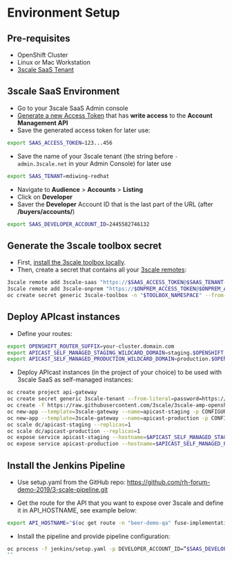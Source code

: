 # Environment Setup

## Pre-requisites

- OpenShift Cluster
- Linux or Mac Workstation
- [3scale SaaS Tenant](https://www.3scale.net/signup)

## 3scale SaaS Environment

- Go to your 3scale SaaS Admin console
- [Generate a new Access Token](https://access.redhat.com/documentation/en-us/red_hat_3scale/2-saas/html/accounts/tokens) that has **write access** to the **Account Management API**
- Save the generated access token for later use:

```sh
export SAAS_ACCESS_TOKEN=123...456
```

- Save the name of your 3scale tenant (the string before `-admin.3scale.net` in your Admin Console) for later use

```sh
export SAAS_TENANT=mdiwing-redhat
```

- Navigate to **Audience** > **Accounts** > **Listing**
- Click on **Developer**
- Saver the **Developer** Account ID that is the last part of the URL (after **/buyers/accounts/**)

```sh
export SAAS_DEVELOPER_ACCOUNT_ID=2445582746132
```

## Generate the 3scale toolbox secret

- First, [install the 3scale toolbox locally](https://github.com/3scale/3scale_toolbox#installation).
- Then, create a secret that contains all your [3scale remotes](https://github.com/3scale/3scale_toolbox/blob/master/docs/remotes.md):

```sh
3scale remote add 3scale-saas "https://$SAAS_ACCESS_TOKEN@$SAAS_TENANT-admin.3scale.net/"
3scale remote add 3scale-onprem "https://$ONPREM_ACCESS_TOKEN@$ONPREM_ADMIN_PORTAL_HOSTNAME/"
oc create secret generic 3scale-toolbox -n "$TOOLBOX_NAMESPACE" --from-file="$HOME/.3scalerc.yaml"
```

## Deploy APIcast instances

- Define your routes:

```sh
export OPENSHIFT_ROUTER_SUFFIX=your-cluster.domain.com
export APICAST_SELF_MANAGED_STAGING_WILDCARD_DOMAIN=staging.$OPENSHIFT_ROUTER_SUFFIX
export APICAST_SELF_MANAGED_PRODUCTION_WILDCARD_DOMAIN=production.$OPENSHIFT_ROUTER_SUFFIX
```

- Deploy APIcast instances (in the project of your choice) to be used with 3scale SaaS as self-managed instances:

```sh
oc create project api-gateway
oc create secret generic 3scale-tenant --from-literal=password=https://$SAAS_ACCESS_TOKEN@$SAAS_TENANT-admin.3scale.net
oc create -f https://raw.githubusercontent.com/3scale/3scale-amp-openshift-templates/2.6.0.GA/apicast-gateway/apicast.yml
oc new-app --template=3scale-gateway --name=apicast-staging -p CONFIGURATION_URL_SECRET=3scale-tenant -p CONFIGURATION_CACHE=0 -p RESPONSE_CODES=true -p LOG_LEVEL=info -p CONFIGURATION_LOADER=lazy -p APICAST_NAME=apicast-staging -p DEPLOYMENT_ENVIRONMENT=sandbox -p IMAGE_NAME=registry.redhat.io/3scale-amp26/apicast-gateway
oc new-app --template=3scale-gateway --name=apicast-production -p CONFIGURATION_URL_SECRET=3scale-tenant -p CONFIGURATION_CACHE=60 -p RESPONSE_CODES=true -p LOG_LEVEL=info -p CONFIGURATION_LOADER=boot -p APICAST_NAME=apicast-production -p DEPLOYMENT_ENVIRONMENT=production -p IMAGE_NAME=registry.redhat.io/3scale-amp26/apicast-gateway
oc scale dc/apicast-staging --replicas=1
oc scale dc/apicast-production --replicas=1
oc expose service apicast-staging --hostname=$APICAST_SELF_MANAGED_STAGING_WILDCARD_DOMAIN
oc expose service apicast-production --hostname=$APICAST_SELF_MANAGED_PRODUCTION_WILDCARD_DOMAIN
```
## Install the Jenkins Pipeline

- Use setup.yaml from the GitHub repo: https://github.com/rh-forum-demo-2019/3-scale-pipeline.git

- Get the route for the API that you want to expose over 3scale and define it in API_HOSTNAME, see example below:

```sh
export API_HOSTNAME="$(oc get route -n "beer-demo-qa" fuse-implementation -o jsonpath='{.spec.host}')"
```
- Install the pipeline and provide pipeline configuration:
```sh
oc process -f jenkins/setup.yaml -p DEVELOPER_ACCOUNT_ID=”$SAAS_DEVELOPER_ACCOUNT_ID” -p PRIVATE_BASE_URL=”http://$API_HOSTNAME” -p TARGET_INSTANCE=3scale-saas -p PUBLIC_STAGING_WILDCARD_DOMAIN=”$APICAST_SELF_MANAGED_STAGING_WILDCARD_DOMAIN” -p PUBLIC_PRODUCTION_WILDCARD_DOMAIN="$APICAST_SELF_MANAGED_PRODUCTION_WILDCARD_DOMAIN" -p NAMESPACE=$TOOLBOX_NAMESPACE |oc create -f -
``
